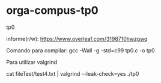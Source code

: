 # orga-compus-tp0
tp0

informe(r/w): https://www.overleaf.com/3198710hwzgwq

Comando para compilar:
gcc -Wall -g -std=c99 tp0.c -o tp0

Para utilizar valgrind

cat fileTest/test4.txt | valgrind --leak-check=yes ./tp0



